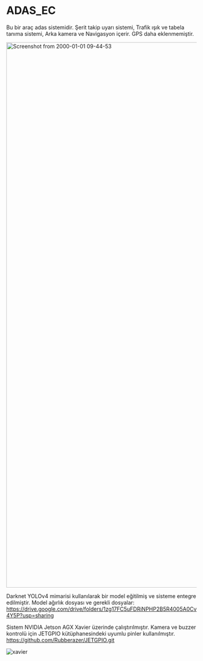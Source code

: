 # ADAS_EC
Bu bir araç adas sistemidir. Şerit takip uyarı sistemi, Trafik ışık ve tabela tanıma sistemi, Arka kamera ve Navigasyon içerir. GPS daha eklenmemiştir. 

<img width="2560" height="1440" alt="Screenshot from 2000-01-01 09-44-53" src="https://github.com/user-attachments/assets/bb049530-285f-4ea1-9d62-df04882e16bd" />

Darknet YOLOv4 mimarisi kullanılarak bir model eğitilmiş ve sisteme entegre edilmiştir. Model ağırlık dosyası ve gerekli dosyalar: https://drive.google.com/drive/folders/1zg17FC5uFDRiNPHP2B5R4005A0Cv4Y5P?usp=sharing

Sistem NVIDIA Jetson AGX Xavier üzerinde çalıştırılmıştır. Kamera ve buzzer kontrolü için JETGPIO kütüphanesindeki uyumlu pinler kullanılmıştır. https://github.com/Rubberazer/JETGPIO.git

![xavier](https://github.com/user-attachments/assets/8efa963f-0a2e-4dce-9207-279c319ebba4)

